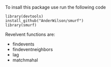 To insall this package use run the following code 

```
library(devtools)
install_github("AnderWilson/smurf")
library(smurf)
```

Revelvent functions are:
- findevents
- findeventneighbors
- lag
- matchmahal
